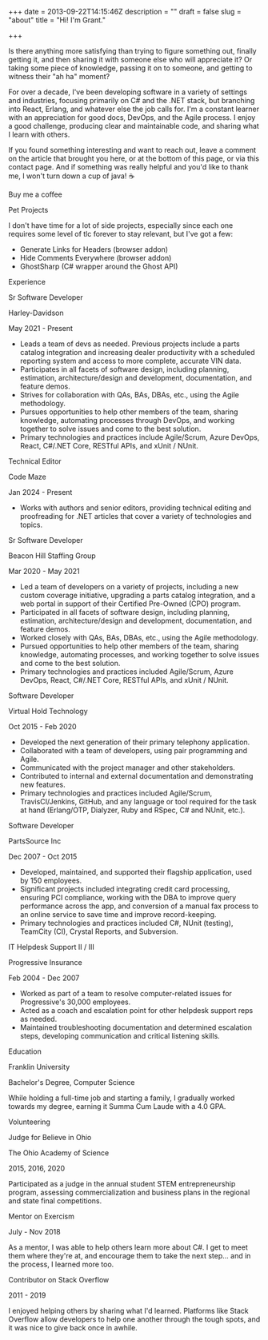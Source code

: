 +++
date = 2013-09-22T14:15:46Z
description = ""
draft = false
slug = "about"
title = "Hi! I'm Grant."

+++


Is there anything more satisfying than trying to figure something out, finally getting it, and then sharing it with someone else who will appreciate it? Or taking some piece of knowledge, passing it on to someone, and getting to witness their "ah ha" moment?

For over a decade, I've been developing software in a variety of settings and industries, focusing primarily on C# and the .NET stack, but branching into React, Erlang, and whatever else the job calls for. I'm a constant learner with an appreciation for good docs, DevOps, and the Agile process. I enjoy a good challenge, producing clear and maintainable code, and sharing what I learn with others.

If you found something interesting and want to reach out, leave a comment on the article that brought you here, or at the bottom of this page, or via this contact page. And if something was really helpful and you'd like to thank me, I won't turn down a cup of java! ☕



Buy me a coffee




Pet Projects

I don't have time for a lot of side projects, especially since each one requires some level of tlc forever to stay relevant, but I've got a few:

 * Generate Links for Headers (browser addon)
 * Hide Comments Everywhere (browser addon)
 * GhostSharp (C# wrapper around the Ghost API)



Experience











Sr Software Developer

Harley-Davidson

May 2021 - Present



 * Leads a team of devs as needed. Previous projects include a parts catalog integration and increasing dealer productivity with a scheduled reporting system and access to more complete, accurate VIN data.
 * Participates in all facets of software design, including planning, estimation, architecture/design and development, documentation, and feature demos.
 * Strives for collaboration with QAs, BAs, DBAs, etc., using the Agile methodology.
 * Pursues opportunities to help other members of the team, sharing knowledge, automating processes through DevOps, and working together to solve issues and come to the best solution.
 * Primary technologies and practices include Agile/Scrum, Azure DevOps, React, C#/.NET Core, RESTful APIs, and xUnit / NUnit.










Technical Editor

Code Maze

Jan 2024 - Present



 * Works with authors and senior editors, providing technical editing and proofreading for .NET articles that cover a variety of technologies and topics.










Sr Software Developer

Beacon Hill Staffing Group

Mar 2020 - May 2021



 * Led a team of developers on a variety of projects, including a new custom coverage initiative, upgrading a parts catalog integration, and a web portal in support of their Certified Pre-Owned (CPO) program.
 * Participated in all facets of software design, including planning, estimation, architecture/design and development, documentation, and feature demos.
 * Worked closely with QAs, BAs, DBAs, etc., using the Agile methodology.
 * Pursued opportunities to help other members of the team, sharing knowledge, automating processes, and working together to solve issues and come to the best solution.
 * Primary technologies and practices included Agile/Scrum, Azure DevOps, React, C#/.NET Core, RESTful APIs, and xUnit / NUnit.










Software Developer

Virtual Hold Technology

Oct 2015 - Feb 2020



 * Developed the next generation of their primary telephony application.
 * Collaborated with a team of developers, using pair programming and Agile.
 * Communicated with the project manager and other stakeholders.
 * Contributed to internal and external documentation and demonstrating new features.
 * Primary technologies and practices included Agile/Scrum, TravisCI/Jenkins, GitHub, and any language or tool required for the task at hand (Erlang/OTP, Dialyzer, Ruby and RSpec, C# and NUnit, etc.).










Software Developer

PartsSource Inc

Dec 2007 - Oct 2015



 * Developed, maintained, and supported their flagship application, used by 150 employees.
 * Significant projects included integrating credit card processing, ensuring PCI compliance, working with the DBA to improve query performance across the app, and conversion of a manual fax process to an online service to save time and improve record-keeping.
 * Primary technologies and practices included C#, NUnit (testing), TeamCity (CI), Crystal Reports, and Subversion.










IT Helpdesk Support II / III

Progressive Insurance

Feb 2004 - Dec 2007



 * Worked as part of a team to resolve computer-related issues for Progressive's 30,000 employees.
 * Acted as a coach and escalation point for other helpdesk support reps as needed.
 * Maintained troubleshooting documentation and determined escalation steps, developing communication and critical listening skills.






Education











Franklin University

Bachelor's Degree, Computer Science





While holding a full-time job and starting a family, I gradually worked towards my degree, earning it Summa Cum Laude with a 4.0 GPA.







Volunteering











Judge for Believe in Ohio

The Ohio Academy of Science

2015, 2016, 2020




Participated as a judge in the annual student STEM entrepreneurship program, assessing commercialization and business plans in the regional and state final competitions.











Mentor on Exercism

July - Nov 2018




As a mentor, I was able to help others learn more about C#. I get to meet them where they're at, and encourage them to take the next step... and in the process, I learned more too.











Contributor on Stack Overflow

2011 - 2019




I enjoyed helping others by sharing what I'd learned. Platforms like Stack Overflow allow developers to help one another through the tough spots, and it was nice to give back once in awhile.



